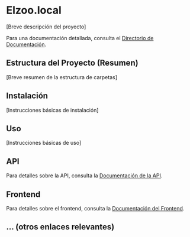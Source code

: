 # Elzoo.local

[Breve descripción del proyecto]

Para una documentación detallada, consulta el [Directorio de Documentación](docs/).

## Estructura del Proyecto (Resumen)

[Breve resumen de la estructura de carpetas]

## Instalación

[Instrucciones básicas de instalación]

## Uso

[Instrucciones básicas de uso]

## API

Para detalles sobre la API, consulta la [Documentación de la API](docs/API.md).

## Frontend

Para detalles sobre el frontend, consulta la [Documentación del Frontend](docs/FRONTEND.md).

## ... (otros enlaces relevantes)
